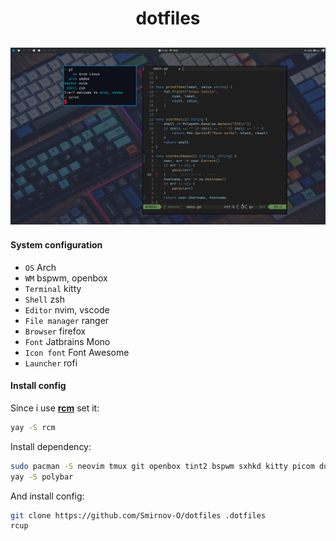 <h1 align="center">dotfiles</h1>

![](config/bspwm/screen.png)
----------------------------

#### System configuration
- `OS` Arch
- `WM` bspwm, openbox
- `Terminal` kitty
- `Shell` zsh
- `Editor` nvim, vscode
- `File manager` ranger
- `Browser` firefox
- `Font` Jatbrains Mono
- `Icon font` Font Awesome
- `Launcher` rofi

#### Install config
Since i use **[rcm](https://github.com/thoughtbot/rcm)** set it:
```bash
yay -S rcm
```

Install dependency:
```bash
sudo pacman -S neovim tmux git openbox tint2 bspwm sxhkd kitty picom dunst zsh rofi ranger firefox ttf-font-awesome ttf-jetbrains
yay -S polybar
```

And install config:
```bash
git clone https://github.com/Smirnov-O/dotfiles .dotfiles
rcup
```

